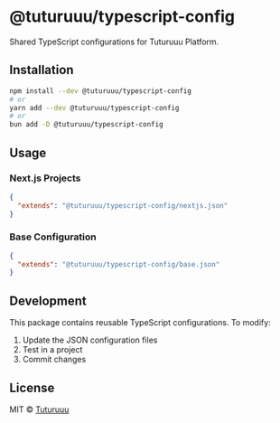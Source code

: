 # @tuturuuu/typescript-config

Shared TypeScript configurations for Tuturuuu Platform.

## Installation

```bash
npm install --dev @tuturuuu/typescript-config
# or
yarn add --dev @tuturuuu/typescript-config
# or
bun add -D @tuturuuu/typescript-config
```

## Usage

### Next.js Projects

```json
{
  "extends": "@tuturuuu/typescript-config/nextjs.json"
}
```

### Base Configuration

```json
{
  "extends": "@tuturuuu/typescript-config/base.json"
}
```

## Development

This package contains reusable TypeScript configurations. To modify:

1. Update the JSON configuration files
2. Test in a project
3. Commit changes

## License

MIT © [Tuturuuu](https://github.com/tutur3u)
